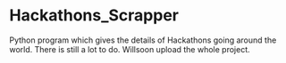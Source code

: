 # Hackathons_Scrapper
Python program which gives the details of Hackathons going around the world. There is still a lot to do. Willsoon upload the whole project.


